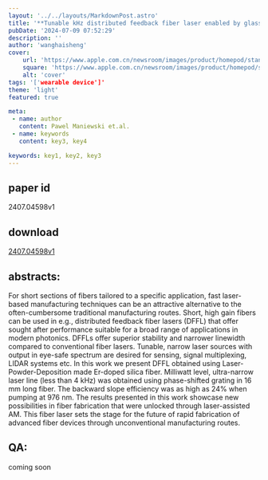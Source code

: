 ```yaml
---
layout: '../../layouts/MarkdownPost.astro'
title: '**Tunable kHz distributed feedback fiber laser enabled by glass additivemanufacturing**'
pubDate: '2024-07-09 07:52:29'
description: ''
author: 'wanghaisheng'
cover:
    url: 'https://www.apple.com.cn/newsroom/images/product/homepod/standard/Apple-HomePod-hero-230118_big.jpg.large_2x.jpg'
    square: 'https://www.apple.com.cn/newsroom/images/product/homepod/standard/Apple-HomePod-hero-230118_big.jpg.large_2x.jpg'
    alt: 'cover'
tags: '['wearable device']' 
theme: 'light'
featured: true

meta:
 - name: author
   content: Pawel Maniewski et.al.
 - name: keywords
   content: key3, key4

keywords: key1, key2, key3
---
```


## paper id
2407.04598v1
## download
[2407.04598v1](http://arxiv.org/abs/2407.04598v1)
## abstracts:
For short sections of fibers tailored to a specific application, fast laser-based manufacturing techniques can be an attractive alternative to the often-cumbersome traditional manufacturing routes. Short, high gain fibers can be used in e.g., distributed feedback fiber lasers (DFFL) that offer sought after performance suitable for a broad range of applications in modern photonics. DFFLs offer superior stability and narrower linewidth compared to conventional fiber lasers. Tunable, narrow laser sources with output in eye-safe spectrum are desired for sensing, signal multiplexing, LIDAR systems etc. In this work we present DFFL obtained using Laser-Powder-Deposition made Er-doped silica fiber. Milliwatt level, ultra-narrow laser line (less than 4 kHz) was obtained using phase-shifted grating in 16 mm long fiber. The backward slope efficiency was as high as 24% when pumping at 976 nm. The results presented in this work showcase new possibilities in fiber fabrication that were unlocked through laser-assisted AM. This fiber laser sets the stage for the future of rapid fabrication of advanced fiber devices through unconventional manufacturing routes.
## QA:
coming soon
